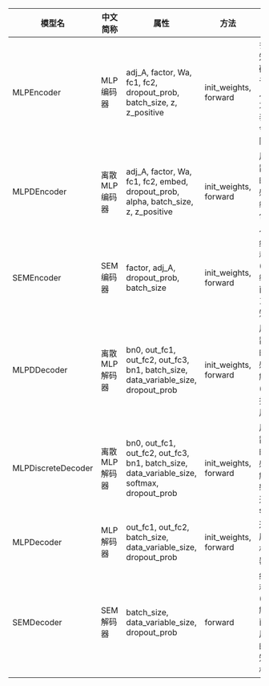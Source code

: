 | 模型名 | 中文简称 | 属性 | 方法 | 功能详述 |
|--------|----------|------|------|----------|
| MLPEncoder | MLP编码器 | adj_A, factor, Wa, fc1, fc2, dropout_prob, batch_size, z, z_positive | init_weights, forward | 多层感知机编码器,用于将输入编码为隐藏表示和邻接矩阵 |
| MLPDEncoder | 离散MLP编码器 | adj_A, factor, Wa, fc1, fc2, embed, dropout_prob, alpha, batch_size, z, z_positive | init_weights, forward | 用于离散数据的多层感知机编码器,包含嵌入层 |
| SEMEncoder | SEM编码器 | factor, adj_A, dropout_prob, batch_size | init_weights, forward | 结构方程模型(SEM)编码器,直接学习邻接矩阵 |
| MLPDDecoder | 离散MLP解码器 | bn0, out_fc1, out_fc2, out_fc3, bn1, batch_size, data_variable_size, dropout_prob | init_weights, forward | 用于离散数据的多层感知机解码器(旧版,不推荐使用) |
| MLPDiscreteDecoder | 离散MLP解码器 | bn0, out_fc1, out_fc2, out_fc3, bn1, batch_size, data_variable_size, softmax, dropout_prob | init_weights, forward | 用于离散数据的多层感知机解码器,输出经过softmax |
| MLPDecoder | MLP解码器 | out_fc1, out_fc2, batch_size, data_variable_size, dropout_prob | init_weights, forward | 通用多层感知机解码器 |
| SEMDecoder | SEM解码器 | batch_size, data_variable_size, dropout_prob | forward | 结构方程模型(SEM)解码器,直接使用学习的邻接矩阵重构输入 |
